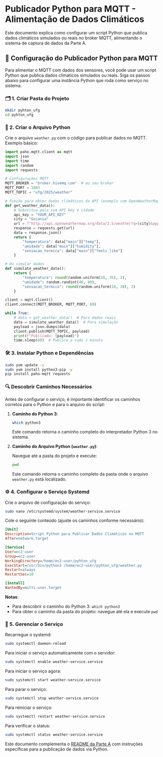 # Publicador Python para MQTT - Alimentação de Dados Climáticos

Este documento explica como configurar um script Python que publica dados climáticos simulados ou reais no broker MQTT, alimentando o sistema de captura de dados da Parte A.

## 🐍 Configuração do Publicador Python para MQTT

Para alimentar o MQTT com dados dos sensores, você pode usar um script Python que publica dados climáticos simulados ou reais. Siga os passos abaixo para configurar uma instância Python que roda como serviço no sistema.

### 🗂️ 1. Criar Pasta do Projeto

```bash
mkdir pyhton_ufg
cd pyhton_ufg
```

### 📝 2. Criar o Arquivo Python

Crie o arquivo `weather.py` com o código para publicar dados no MQTT. Exemplo básico:

```python
import paho.mqtt.client as mqtt
import json
import time
import random
import requests

# Configurações MQTT
MQTT_BROKER = "broker.hivemq.com"  # ou seu broker
MQTT_PORT = 1883
MQTT_TOPIC = "ufg/2025/weather"

# Função para obter dados climáticos da API (exemplo com OpenWeatherMap)
def get_weather_data():
    # Substitua pela sua API key e cidade
    api_key = "YOUR_API_KEY"
    city = "Goiania"
    url = f"http://api.openweathermap.org/data/2.5/weather?q={city}&appid={api_key}&units=metric"
    response = requests.get(url)
    data = response.json()
    return {
        "temperatura": data["main"]["temp"],
        "umidade": data["main"]["humidity"],
        "sensacao_termica": data["main"]["feels_like"]
    }

# Ou simular dados
def simulate_weather_data():
    return {
        "temperatura": round(random.uniform(20, 35), 2),
        "umidade": random.randint(40, 80),
        "sensacao_termica": round(random.uniform(18, 38), 2)
    }

client = mqtt.Client()
client.connect(MQTT_BROKER, MQTT_PORT, 60)

while True:
    # data = get_weather_data()  # Para dados reais
    data = simulate_weather_data()  # Para simulação
    payload = json.dumps(data)
    client.publish(MQTT_TOPIC, payload)
    print(f"Publicado: {payload}")
    time.sleep(60)  # Publica a cada 1 minuto
```

### 🛠️ 3. Instalar Python e Dependências

```bash
sudo yum update -y
sudo yum install python3-pip -y
pip install paho-mqtt requests
```

### 🔍 Descobrir Caminhos Necessários

Antes de configurar o serviço, é importante identificar os caminhos corretos para o Python e para o arquivo do script:

1. **Caminho do Python 3**:

   ```bash
   which python3
   ```

   Este comando retorna o caminho completo do interpretador Python 3 no sistema.

2. **Caminho do Arquivo Python (`weather.py`)**:

   Navegue até a pasta do projeto e execute:

   ```bash
   pwd
   ```

   Este comando retorna o caminho completo da pasta onde o arquivo `weather.py` está localizado.

### ⚙️ 4. Configurar o Serviço Systemd

Crie o arquivo de configuração do serviço:

```bash
sudo nano /etc/systemd/system/weather-service.service
```

Cole o seguinte conteúdo (ajuste os caminhos conforme necessário):

```ini
[Unit]
Description=Script Python para Publicar Dados Climáticos no MQTT
After=network.target

[Service]
User=ec2-user
Group=ec2-user
WorkingDirectory=/home/ec2-user/pyhton_ufg
ExecStart=/usr/bin/python3 /home/ec2-user/pyhton_ufg/weather.py
Restart=always
RestartSec=10

[Install]
WantedBy=multi-user.target
```

**Notas**:
- Para descobrir o caminho do Python 3: `which python3`
- Para obter o caminho da pasta do projeto: navegue até ela e execute `pwd`

### 🚀 5. Gerenciar o Serviço

Recarregue o systemd:

```bash
sudo systemctl daemon-reload
```

Para iniciar o serviço automaticamente com o servidor:

```bash
sudo systemctl enable weather-service.service
```

Para iniciar o serviço agora:

```bash
sudo systemctl start weather-service.service
```

Para parar o serviço:

```bash
sudo systemctl stop weather-service.service
```

Para reiniciar o serviço:

```bash
sudo systemctl restart weather-service.service
```

Para verificar o status:

```bash
sudo systemctl status weather-service.service
```

Este documento complementa o [README da Parte A](README_Lab02_parte_a.md) com instruções específicas para a publicação de dados via Python.